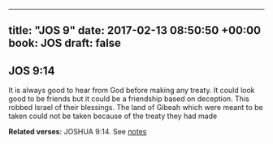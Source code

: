
---
title: "JOS 9"
date: 2017-02-13 08:50:50 +00:00
book: JOS
draft: false
---

## JOS 9:14

It is always good to hear from God before making any treaty. It could look good to be friends but it could be a friendship based on deception. This robbed Israel of their blessings. The land of Gibeah which were meant to be taken could not be taken because of the treaty they had made

**Related verses**: JOSHUA 9:14. See [notes](https://my.bible.com/notes/2569597160535089720)

